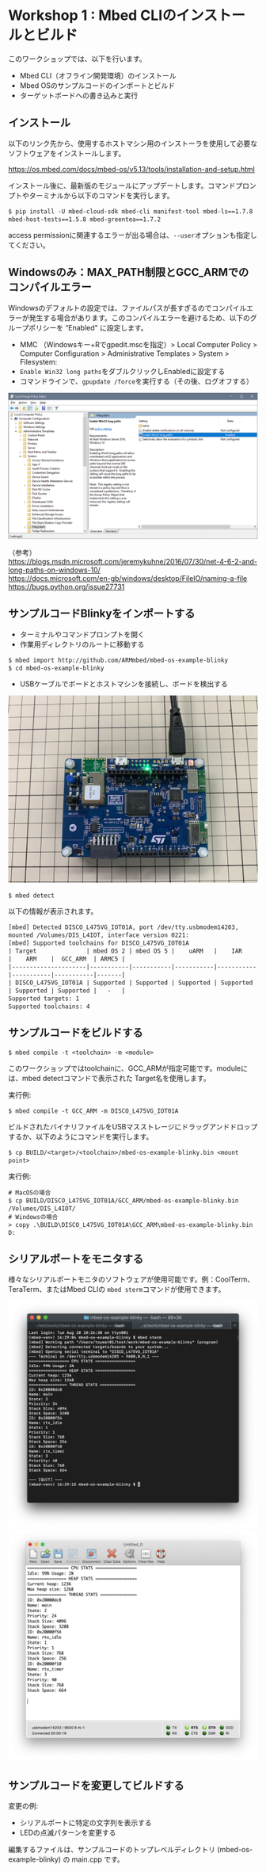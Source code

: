 # Workshop 1 : Mbed CLIのインストールとビルド

このワークショップでは、以下を行います。

* Mbed CLI（オフライン開発環境）のインストール
* Mbed OSのサンプルコードのインポートとビルド
* ターゲットボードへの書き込みと実行

## インストール

以下のリンク先から、使用するホストマシン用のインストーラを使用して必要なソフトウェアをインストールします。

https://os.mbed.com/docs/mbed-os/v5.13/tools/installation-and-setup.html

インストール後に、最新版のモジュールにアップデートします。コマンドプロンプトやターミナルから以下のコマンドを実行します。

```shell
$ pip install -U mbed-cloud-sdk mbed-cli manifest-tool mbed-ls==1.7.8 mbed-host-tests==1.5.8 mbed-greentea==1.7.2
```
access permissionに関連するエラーが出る場合は、`--user`オプションも指定してください。

## Windowsのみ：MAX_PATH制限とGCC_ARMでのコンパイルエラー

Windowsのデフォルトの設定では、ファイルパスが長すぎるのでコンパイルエラーが発生する場合があります。このコンパイルエラーを避けるため、以下のグループポリシーを “Enabled" に設定します。  
* MMC （Windowsキー+Rでgpedit.mscを指定）> Local Computer Policy > Computer Configuration > Administrative Templates > System > Filesystem:  
* `Enable Win32 long paths`をダブルクリックしEnabledに設定する  
* コマンドラインで、`gpupdate /force`を実行する（その後、ログオフする）  

![](./pict/win_paths.png)

（参考）  
https://blogs.msdn.microsoft.com/jeremykuhne/2016/07/30/net-4-6-2-and-long-paths-on-windows-10/  
https://docs.microsoft.com/en-gb/windows/desktop/FileIO/naming-a-file  
https://bugs.python.org/issue27731  

## サンプルコードBlinkyをインポートする

* ターミナルやコマンドプロンプトを開く
* 作業用ディレクトリのルートに移動する

```shell
$ mbed import http://github.com/ARMmbed/mbed-os-example-blinky
$ cd mbed-os-example-blinky
```

* USBケーブルでボードとホストマシンを接続し、ボードを検出する

![](./pict/L475_IOT.JPG)

```shell
$ mbed detect
```
以下の情報が表示されます。
```
[mbed] Detected DISCO_L475VG_IOT01A, port /dev/tty.usbmodem14203, mounted /Volumes/DIS_L4IOT, interface version 0221:
[mbed] Supported toolchains for DISCO_L475VG_IOT01A
| Target              | mbed OS 2 | mbed OS 5 |    uARM   |    IAR    |    ARM    |  GCC_ARM  | ARMC5 |
|---------------------|-----------|-----------|-----------|-----------|-----------|-----------|-------|
| DISCO_L475VG_IOT01A | Supported | Supported | Supported | Supported | Supported | Supported |   -   |
Supported targets: 1
Supported toolchains: 4
```

## サンプルコードをビルドする

```shell
$ mbed compile -t <toolchain> -m <module>  
```
このワークショップではtoolchainに、GCC_ARMが指定可能です。moduleには、mbed detectコマンドで表示された Target名を使用します。  

実行例:
```shell
$ mbed compile -t GCC_ARM -m DISCO_L475VG_IOT01A
```

ビルドされたバイナリファイルをUSBマスストレージにドラッグアンドドロップするか、以下のようにコマンドを実行します。

```shell
$ cp BUILD/<target>/<toolchain>/mbed-os-example-blinky.bin <mount point>
```
実行例: 

```shell
# MacOSの場合
$ cp BUILD/DISCO_L475VG_IOT01A/GCC_ARM/mbed-os-example-blinky.bin /Volumes/DIS_L4IOT/
# Windowsの場合
> copy .\BUILD\DISCO_L475VG_IOT01A\GCC_ARM\mbed-os-example-blinky.bin D:
```

## シリアルポートをモニタする

様々なシリアルポートモニタのソフトウェアが使用可能です。例：CoolTerm、TeraTerm、またはMbed CLIの `mbed sterm`コマンドが使用できます。

![](./pict/mbed_sterm.png)
![](./pict/coolterm.png)

## サンプルコードを変更してビルドする

変更の例:
* シリアルポートに特定の文字列を表示する
* LEDの点滅パターンを変更する

編集するファイルは、サンプルコードのトップレベルディレクトリ (mbed-os-example-blinky) の main.cpp です。
